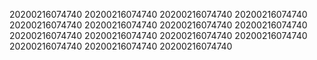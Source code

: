 20200216074740
20200216074740
20200216074740
20200216074740
20200216074740
20200216074740
20200216074740
20200216074740
20200216074740
20200216074740
20200216074740
20200216074740
20200216074740
20200216074740
20200216074740
